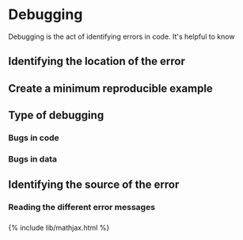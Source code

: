 # Debugging

Debugging is the act of identifying errors in code. It's helpful to know

## Identifying the location of the error

## Create a minimum reproducible example


## Type of debugging

### Bugs in code
#### 

### Bugs in data

## Identifying the source of the error

### Reading the different error messages

### 




{% include lib/mathjax.html %}